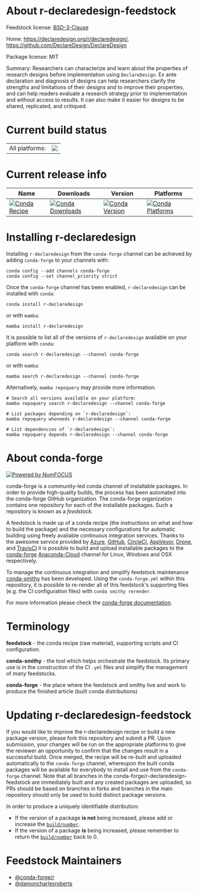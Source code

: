 About r-declaredesign-feedstock
===============================

Feedstock license: [BSD-3-Clause](https://github.com/conda-forge/r-declaredesign-feedstock/blob/main/LICENSE.txt)

Home: https://declaredesign.org/r/declaredesign/, https://github.com/DeclareDesign/DeclareDesign

Package license: MIT

Summary: Researchers can characterize and learn about the properties of research designs before implementation using `DeclareDesign`. Ex ante declaration and diagnosis of designs can help researchers clarify the strengths and limitations of their designs and to improve their properties, and can help readers evaluate a research strategy prior to implementation and without access to results. It can also make it easier for designs to be shared, replicated, and critiqued.

Current build status
====================


<table><tr><td>All platforms:</td>
    <td>
      <a href="https://dev.azure.com/conda-forge/feedstock-builds/_build/latest?definitionId=15497&branchName=main">
        <img src="https://dev.azure.com/conda-forge/feedstock-builds/_apis/build/status/r-declaredesign-feedstock?branchName=main">
      </a>
    </td>
  </tr>
</table>

Current release info
====================

| Name | Downloads | Version | Platforms |
| --- | --- | --- | --- |
| [![Conda Recipe](https://img.shields.io/badge/recipe-r--declaredesign-green.svg)](https://anaconda.org/conda-forge/r-declaredesign) | [![Conda Downloads](https://img.shields.io/conda/dn/conda-forge/r-declaredesign.svg)](https://anaconda.org/conda-forge/r-declaredesign) | [![Conda Version](https://img.shields.io/conda/vn/conda-forge/r-declaredesign.svg)](https://anaconda.org/conda-forge/r-declaredesign) | [![Conda Platforms](https://img.shields.io/conda/pn/conda-forge/r-declaredesign.svg)](https://anaconda.org/conda-forge/r-declaredesign) |

Installing r-declaredesign
==========================

Installing `r-declaredesign` from the `conda-forge` channel can be achieved by adding `conda-forge` to your channels with:

```
conda config --add channels conda-forge
conda config --set channel_priority strict
```

Once the `conda-forge` channel has been enabled, `r-declaredesign` can be installed with `conda`:

```
conda install r-declaredesign
```

or with `mamba`:

```
mamba install r-declaredesign
```

It is possible to list all of the versions of `r-declaredesign` available on your platform with `conda`:

```
conda search r-declaredesign --channel conda-forge
```

or with `mamba`:

```
mamba search r-declaredesign --channel conda-forge
```

Alternatively, `mamba repoquery` may provide more information:

```
# Search all versions available on your platform:
mamba repoquery search r-declaredesign --channel conda-forge

# List packages depending on `r-declaredesign`:
mamba repoquery whoneeds r-declaredesign --channel conda-forge

# List dependencies of `r-declaredesign`:
mamba repoquery depends r-declaredesign --channel conda-forge
```


About conda-forge
=================

[![Powered by
NumFOCUS](https://img.shields.io/badge/powered%20by-NumFOCUS-orange.svg?style=flat&colorA=E1523D&colorB=007D8A)](https://numfocus.org)

conda-forge is a community-led conda channel of installable packages.
In order to provide high-quality builds, the process has been automated into the
conda-forge GitHub organization. The conda-forge organization contains one repository
for each of the installable packages. Such a repository is known as a *feedstock*.

A feedstock is made up of a conda recipe (the instructions on what and how to build
the package) and the necessary configurations for automatic building using freely
available continuous integration services. Thanks to the awesome service provided by
[Azure](https://azure.microsoft.com/en-us/services/devops/), [GitHub](https://github.com/),
[CircleCI](https://circleci.com/), [AppVeyor](https://www.appveyor.com/),
[Drone](https://cloud.drone.io/welcome), and [TravisCI](https://travis-ci.com/)
it is possible to build and upload installable packages to the
[conda-forge](https://anaconda.org/conda-forge) [Anaconda-Cloud](https://anaconda.org/)
channel for Linux, Windows and OSX respectively.

To manage the continuous integration and simplify feedstock maintenance
[conda-smithy](https://github.com/conda-forge/conda-smithy) has been developed.
Using the ``conda-forge.yml`` within this repository, it is possible to re-render all of
this feedstock's supporting files (e.g. the CI configuration files) with ``conda smithy rerender``.

For more information please check the [conda-forge documentation](https://conda-forge.org/docs/).

Terminology
===========

**feedstock** - the conda recipe (raw material), supporting scripts and CI configuration.

**conda-smithy** - the tool which helps orchestrate the feedstock.
                   Its primary use is in the construction of the CI ``.yml`` files
                   and simplify the management of *many* feedstocks.

**conda-forge** - the place where the feedstock and smithy live and work to
                  produce the finished article (built conda distributions)


Updating r-declaredesign-feedstock
==================================

If you would like to improve the r-declaredesign recipe or build a new
package version, please fork this repository and submit a PR. Upon submission,
your changes will be run on the appropriate platforms to give the reviewer an
opportunity to confirm that the changes result in a successful build. Once
merged, the recipe will be re-built and uploaded automatically to the
`conda-forge` channel, whereupon the built conda packages will be available for
everybody to install and use from the `conda-forge` channel.
Note that all branches in the conda-forge/r-declaredesign-feedstock are
immediately built and any created packages are uploaded, so PRs should be based
on branches in forks and branches in the main repository should only be used to
build distinct package versions.

In order to produce a uniquely identifiable distribution:
 * If the version of a package **is not** being increased, please add or increase
   the [``build/number``](https://docs.conda.io/projects/conda-build/en/latest/resources/define-metadata.html#build-number-and-string).
 * If the version of a package **is** being increased, please remember to return
   the [``build/number``](https://docs.conda.io/projects/conda-build/en/latest/resources/define-metadata.html#build-number-and-string)
   back to 0.

Feedstock Maintainers
=====================

* [@conda-forge/r](https://github.com/conda-forge/r/)
* [@damoncharlesroberts](https://github.com/damoncharlesroberts/)


